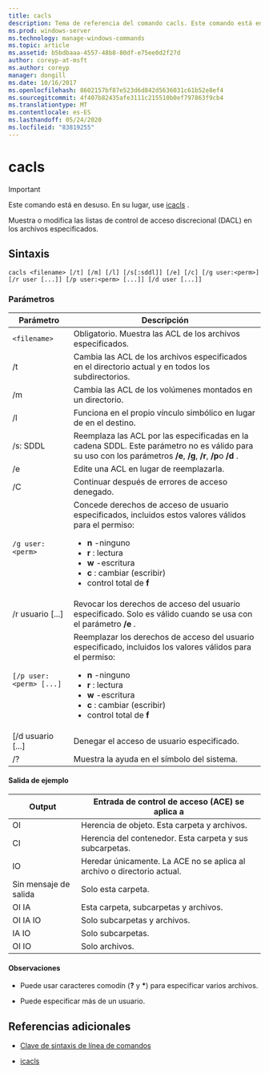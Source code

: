 ```yaml
---
title: cacls
description: Tema de referencia del comando cacls. Este comando está en desuso y no se garantiza que se admita en versiones futuras de Windows.
ms.prod: windows-server
ms.technology: manage-windows-commands
ms.topic: article
ms.assetid: b5bdbaaa-4557-48b8-80df-e75ee0d2f27d
author: coreyp-at-msft
ms.author: coreyp
manager: dongill
ms.date: 10/16/2017
ms.openlocfilehash: 8602157bf87e523d6d842d5636031c61b52e8ef4
ms.sourcegitcommit: 4f407b82435afe3111c215510b0ef797863f9cb4
ms.translationtype: MT
ms.contentlocale: es-ES
ms.lasthandoff: 05/24/2020
ms.locfileid: "83819255"
---
```

# <a name="cacls"></a>cacls

>[!IMPORTANT]
> Este comando está en desuso. En su lugar, use [icacls](icacls.md) .

Muestra o modifica las listas de control de acceso discrecional (DACL) en los archivos especificados.

## <a name="syntax"></a>Sintaxis

```
cacls <filename> [/t] [/m] [/l] [/s[:sddl]] [/e] [/c] [/g user:<perm>] [/r user [...]] [/p user:<perm> [...]] [/d user [...]]
```

### <a name="parameters"></a>Parámetros

| Parámetro | Descripción |
| --------- | ----------- |
| `<filename>` | Obligatorio. Muestra las ACL de los archivos especificados. |
| /t | Cambia las ACL de los archivos especificados en el directorio actual y en todos los subdirectorios. |
| /m | Cambia las ACL de los volúmenes montados en un directorio. |
| /l | Funciona en el propio vínculo simbólico en lugar de en el destino. |
| /s: SDDL | Reemplaza las ACL por las especificadas en la cadena SDDL. Este parámetro no es válido para su uso con los parámetros **/e**, **/g**, **/r**, **/p**o **/d** . |
| /e | Edite una ACL en lugar de reemplazarla. |
| /C | Continuar después de errores de acceso denegado. |
| `/g user:<perm>` | Concede derechos de acceso de usuario especificados, incluidos estos valores válidos para el permiso:<ul><li>**n** -ninguno</li><li>**r** : lectura</li><li>**w** -escritura</li><li>**c** : cambiar (escribir)</li><li>control total de **f**</li></ul> |
| /r usuario [...] | Revocar los derechos de acceso del usuario especificado. Solo es válido cuando se usa con el parámetro **/e** . |
| `[/p user:<perm> [...]` | Reemplazar los derechos de acceso del usuario especificado, incluidos los valores válidos para el permiso:<ul><li>**n** -ninguno</li><li>**r** : lectura</li><li>**w** -escritura</li><li>**c** : cambiar (escribir)</li><li>control total de **f**</li></ul> |
| [/d usuario [...] | Denegar el acceso de usuario especificado. |
| /? | Muestra la ayuda en el símbolo del sistema. |

#### <a name="sample-output"></a>Salida de ejemplo

| Output | Entrada de control de acceso (ACE) se aplica a |
-------- | ------------------------------------- |
| OI | Herencia de objeto. Esta carpeta y archivos. |
| CI | Herencia del contenedor. Esta carpeta y sus subcarpetas. |
| IO | Heredar únicamente. La ACE no se aplica al archivo o directorio actual. |
| Sin mensaje de salida | Solo esta carpeta. |
| OI IA | Esta carpeta, subcarpetas y archivos. |
| OI IA IO | Solo subcarpetas y archivos. |
| IA IO | Solo subcarpetas. |
| OI IO | Solo archivos. |

#### <a name="remarks"></a>Observaciones

- Puede usar caracteres comodín (**?** y **&#42;**) para especificar varios archivos.

- Puede especificar más de un usuario.

## <a name="additional-references"></a>Referencias adicionales

- [Clave de sintaxis de línea de comandos](command-line-syntax-key.md)

- [icacls](icacls.md)
